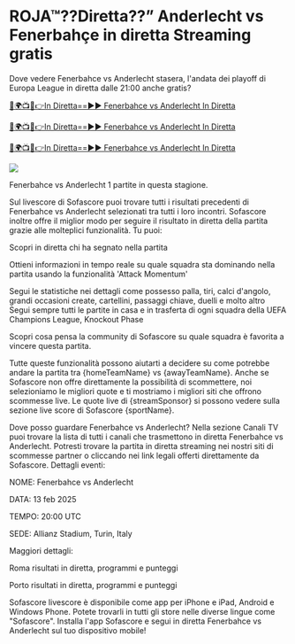 # ROJA™??Diretta??” Anderlecht vs Fenerbahçe in diretta Streaming gratis

Dove vedere Fenerbahce vs Anderlecht stasera, l'andata dei playoff di Europa League in diretta dalle 21:00 anche gratis?

[🔴🌍📺📱👉In Diretta==►► Fenerbahce vs Anderlecht In Diretta](https://soccerfree254s.blogspot.com/2025/02/soccer-live-free-hd.html)

[🔴🌍📺📱👉In Diretta==►► Fenerbahce vs Anderlecht In Diretta](https://soccerfree254s.blogspot.com/2025/02/soccer-live-free-hd.html)

[🔴🌍📺📱👉In Diretta==►► Fenerbahce vs Anderlecht In Diretta](https://soccerfree254s.blogspot.com/2025/02/soccer-live-free-hd.html)

<a href="https://soccerfree254s.blogspot.com/2025/02/soccer-live-free-hd.html" rel="nofollow" data-target="animated-image.originalLink"><img src="https://camo.githubusercontent.com/1be82823e85778f8a57db5ea2a2e46822e8721e5be32dc31a466a7df3bb16d49/68747470733a2f2f636c6173736963616c7363686f6f6c6f6662616c6c65746c692e636f6d2f6e686b2f72676273727465672e676966" data-canonical-src="https://classicalschoolofballetli.com/nhk/rgbsrteg.gif" style="max-width: 100%; display: inline-block;" data-target="animated-image.originalImage"></a>


Fenerbahce vs Anderlecht 1 partite in questa stagione.

Sul livescore di Sofascore puoi trovare tutti i risultati precedenti di Fenerbahce vs Anderlecht selezionati tra tutti i loro incontri. Sofascore inoltre offre il miglior modo per seguire il risultato in diretta della partita grazie alle molteplici funzionalità. Tu puoi:

Scopri in diretta chi ha segnato nella partita

Ottieni informazioni in tempo reale su quale squadra sta dominando nella partita usando la funzionalità 'Attack Momentum'

Segui le statistiche nei dettagli come possesso palla, tiri, calci d'angolo, grandi occasioni create, cartellini, passaggi chiave, duelli e molto altro
Segui sempre tutti le partite in casa e in trasferta di ogni squadra della UEFA Champions League, Knockout Phase

Scopri cosa pensa la community di Sofascore su quale squadra è favorita a vincere questa partita.

Tutte queste funzionalità possono aiutarti a decidere su come potrebbe andare la partita tra {homeTeamName} vs {awayTeamName}. Anche se Sofascore non offre direttamente la possibilità di scommettere, noi selezioniamo le migliori quote e ti mostriamo i migliori siti che offrono scommesse live. Le quote live di {streamSponsor} si possono vedere sulla sezione live score</sportlink> di Sofascore <sportlink>{sportName}.

Dove posso guardare Fenerbahce vs Anderlecht? Nella sezione Canali TV puoi trovare la lista di tutti i canali che trasmettono in diretta Fenerbahce vs Anderlecht. Potresti trovare la partita in diretta streaming nei nostri siti di scommesse partner o cliccando nei link legali offerti direttamente da Sofascore.
Dettagli eventi:

NOME: Fenerbahce vs Anderlecht

DATA: 13 feb 2025

TEMPO: 20:00 UTC

SEDE: Allianz Stadium, Turin, Italy

Maggiori dettagli:

Roma risultati in diretta, programmi e punteggi

Porto risultati in diretta, programmi e punteggi

Sofascore livescore è disponibile come app per iPhone e iPad, Android e Windows Phone. Potete trovarli in tutti gli store nelle diverse lingue come "Sofascore". Installa l'app Sofascore e segui in diretta Fenerbahce vs Anderlecht sul tuo dispositivo mobile!
